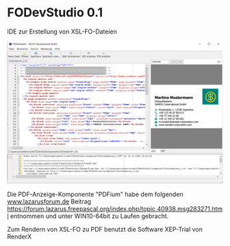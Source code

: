 # FODevStudio 0.1
IDE zur Erstellung von XSL-FO-Dateien

![Screenshot](https://github.com/Abensberger/FODevStudio/blob/main/ScreenShot.png?raw=true)

Die PDF-Anzeige-Komponente "PDFium" habe dem folgenden www.lazarusforum.de Beitrag https://forum.lazarus.freepascal.org/index.php/topic,40938.msg283271.html entnommen und unter WIN10-64bit zu Laufen gebracht.

Zum Rendern von XSL-FO zu PDF benutzt die Software XEP-Trial von RenderX 
